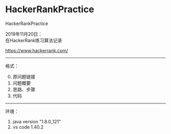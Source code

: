# HackerRankPractice
HackerRankPractice


 
2019年11月20日：   
在HackerRank练习算法记录


https://www.hackerrank.com/

---
格式：   

0. 原问题链接
1. 问题概要
2. 思路、步骤
3. 代码


---
环境：  
1. java version "1.8.0_121"
2. vs code 1.40.2


